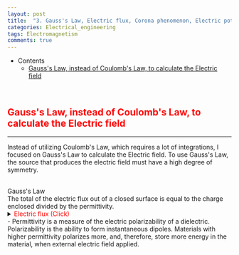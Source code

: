 ```yaml
---
layout: post
title:  "3. Gauss's Law, Electric flux, Corona phenomenon, Electric potential gradient"
categories: Electrical_engineering
tags: Electromagnetism
comments: true
---
```


- Contents
	- [Gauss's Law, instead of Coulomb's Law, to calculate the Electric field](#gauss's-law,-instead-of-coulomb's-law,-to-calculate-the-electric-field)   
<br/>

## <span style="color:red">Gauss's Law, instead of Coulomb's Law, to calculate the Electric field</span>		
---  
Instead of utilizing Coulomb's Law, which requires a lot of integrations, I focused on Gauss's Law to calculate the Electric field. To use Gauss's Law, the source that produces the electric field must have a high degree of symmetry.

<br/>
Gauss's Law
<br/>
The total of the electric flux out of a closed surface is equal to the charge enclosed divided by the permittivity.
<details>
    <summary><span style="color:red">Electric flux (Click)</span></summary>
    <p>![3-1](https://kohmbae.github.io/assets/img/Electrical_engineering/Electromagnetism/3-1.jpg)</p>
</details>
- Permittivity is a measure of the electric polarizability of a dielectric. Polarizability is the ability to form instantaneous dipoles. Materials with higher permittivity polarizes more, and, therefore, store more energy in the material, when external electric field applied.
<br/>
<br/>
<br/>

